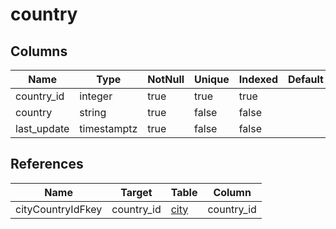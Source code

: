 <!-- Generated File -->
# country

## Columns

| Name                         | Type               | NotNull| Unique | Indexed  | Default
|------------------------------|--------------------|--------|--------|----------|--------------------
| country_id                   | integer            | true   | true   | true     |
| country                      | string             | true   | false  | false    |
| last_update                  | timestamptz        | true   | false  | false    |

## References

| Name                         | Target             | Table                                  | Column
|------------------------------|--------------------|----------------------------------------|--------------------
| cityCountryIdFkey            | country_id         | [city](DatabaseTableCityRow)           | country_id
